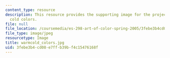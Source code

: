 ```yaml
---
content_type: resource
description: This resource provides the supporting image for the project on warm and
  cold colors.
file: null
file_location: /coursemedia/es-298-art-of-color-spring-2005/3febe3b4cd08e7ffb39bf4c15476168f_warmcold_colors.jpg
file_type: image/jpeg
resourcetype: Image
title: warmcold_colors.jpg
uid: 3febe3b4-cd08-e7ff-b39b-f4c15476168f
---
```

